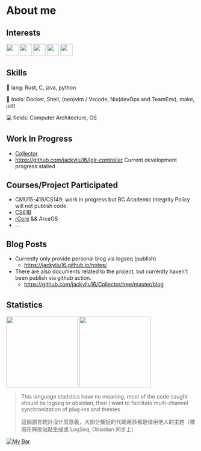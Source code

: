 # About me


## Interests
<p align="left">
  <img src="https://simpleicons.org/icons/github.svg" height="32px">
  <img src="https://simpleicons.org/icons/c.svg" height="32px"> 
  <img src="https://simpleicons.org/icons/rust.svg" height="32px"> 
  <img src="https://simpleicons.org/icons/python.svg" height="32px"> 
  <img src="https://simpleicons.org/icons/nixos.svg" height="32px"> 
</p>


## Skills
🦀 lang: Rust, C, java, python


🔨 tools: Docker, Shell, (neo)vim / Vscode, Nix(devOps and TeamEnv), make, just


💻 fields:  Computer Architecture, OS 


## Work In Progress
- [ Collector ](https://github.com/jackyliu16/Collector) 
- https://github.com/jackyliu16/lglr-controller Current development progress stalled


## Courses/Project Participated 

- CMU15-418/CS149: work in progress but BC Academic Integrity Policy will not publish code.
- [CS61B](https://github.com/jackyliu16/CS61B-Tutorial)
- [rCore](https://github.com/LearningOS/lab4-os6-jackyliu16) && ArceOS
- ... 


## Blog Posts

- Currently only provide personal blog via logseq (publish)
  - https://jackyliu16.github.io/notes/
- There are also documents related to the project, but currently haven't been publish via github action.
  - https://github.com/jackyliu16/Collector/tree/master/blog


## Statistics　
<p align="left">
<img height="190px" src="https://github-readme-stats.vercel.app/api?username=jackyliu16&count_private=true&theme=tokyonight&show_icons=true&line_height=24" align = "center"/>
<img height="190px" src="https://github-readme-stats.vercel.app/api/top-langs/?username=jackyliu16&theme=tokyonight&layout=compact&langs_count=10" align = "center"/>
</p>


> This language statistics have no meaning, most of the code caught should be logseq or obsidian, then I want to facilitate multi-channel synchronization of plug-ins and themes
> 
> 這個語言統計沒什麼意義，大部分捕捉的代碼應該都是借用他人的主題（被用在靜態站點生成或 LogSeq, Obsidian 同步上）


<a href="https://tjupt.org/promotionlink.php?key=9f531d34ec2ac10c252f252f929802de">
    <img src="https://tjupt.org/mybar.php?userid=140409.png" alt="My Bar" />
</a>
